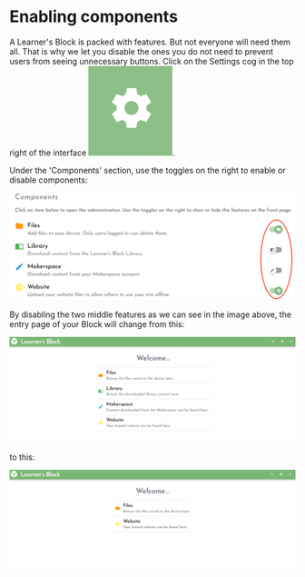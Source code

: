 # Enabling components

A Learner's Block is packed with features. But not everyone will need them all. That is why we let you disable the ones you do not need to prevent users from seeing unnecessary buttons. Click on the Settings cog in the top right of the interface ![](../.gitbook/assets/screenshot-2021-03-23-at-13.23.52%20%281%29.png).

Under the 'Components' section, use the toggles on the right to enable or disable components:

![Toggles circled in red](../.gitbook/assets/screenshot-2021-03-23-at-14.38.07.png)

By disabling the two middle features as we can see in the image above, the entry page of your Block will change from this:

![Users interface when all the toggles are switched to on.](../.gitbook/assets/screenshot-2021-03-23-at-14.40.46.png)

to this:

![Users interface when the &apos;Library&apos; and &apos;Makerspace&apos; toggles are switched to off. ](../.gitbook/assets/screenshot-2021-03-23-at-14.40.31.png)

